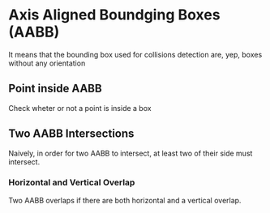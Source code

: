 # Axis Aligned Boundging Boxes (AABB)

It means that the bounding box used for collisions detection are, yep, boxes
without any orientation

## Point inside AABB

Check wheter or not a point is inside a box

## Two AABB Intersections

Naively, in order for two AABB to intersect, at least two of their side must
intersect.

### Horizontal and Vertical Overlap

Two AABB overlaps if there are both horizontal and a vertical overlap.
